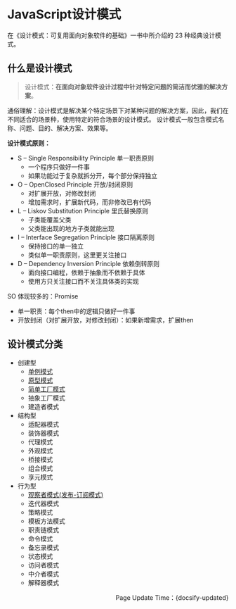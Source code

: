 #  JavaScript设计模式
在《设计模式：可复用面向对象软件的基础》一书中所介绍的 23 种经典设计模式。

## 什么是设计模式
> 设计模式：**在面向对象软件设计过程中针对特定问题的简洁而优雅的解决方案**。

通俗理解：设计模式是解决某个特定场景下对某种问题的解决方案，因此，我们在不同适合的场景种，使用特定的符合场景的设计模式。
设计模式一般包含模式名称、问题、目的、解决方案、效果等。

**设计模式原则：**
- S – Single Responsibility Principle 单一职责原则
   - 一个程序只做好一件事
   - 如果功能过于复杂就拆分开，每个部分保持独立
- O – OpenClosed Principle 开放/封闭原则
   - 对扩展开放，对修改封闭
   - 增加需求时，扩展新代码，而非修改已有代码
- L – Liskov Substitution Principle 里氏替换原则
   - 子类能覆盖父类
   - 父类能出现的地方子类就能出现
- I – Interface Segregation Principle 接口隔离原则
   - 保持接口的单一独立
   - 类似单一职责原则，这里更关注接口
- D – Dependency Inversion Principle 依赖倒转原则
   - 面向接口编程，依赖于抽象而不依赖于具体
   - 使用方只关注接口而不关注具体类的实现

SO 体现较多的：Promise
 - 单一职责：每个then中的逻辑只做好一件事
 - 开放封闭（对扩展开放，对修改封闭）：如果新增需求，扩展then

## 设计模式分类
- 创建型
    - [单例模式](javascript/js-mode-singleton.md)
    - [原型模式](javascript/js-mode-prototype.md)
    - [简单工厂模式](javascript/js-mode-factory.md)
    - 抽象工厂模式
    - 建造者模式
- 结构型
    - 适配器模式
    - 装饰器模式
    - 代理模式
    - 外观模式
    - 桥接模式
    - 组合模式
    - 享元模式
- 行为型
    - [观察者模式(发布-订阅模式)](javascript/js-mode-observer.md)
    - 迭代器模式
    - 策略模式
    - 模板方法模式
    - 职责链模式
    - 命令模式
    - 备忘录模式
    - 状态模式
    - 访问者模式
    - 中介者模式
    - 解释器模式
<p align="right">Page Update Time：{docsify-updated}</p>